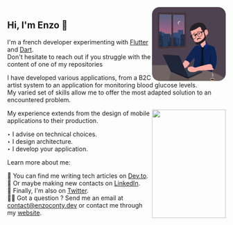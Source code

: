 <img align='right' src="static/animated_enzo.gif" style="border-radius: 10%;" width="170em" height="170em">

## Hi, I'm Enzo 👋


I'm a french developer experimenting with [Flutter](https://flutter.dev/) and [Dart](https://dart.dev/).  
Don't hesitate to reach out if you struggle with the content of one of my repositories

I have developed various applications, from a B2C artist system to an application for monitoring blood glucose levels.  
My varied set of skills allow me to offer the most adapted solution to an encountered problem.

<img align='right' width="170em" height="250em" src="https://github-readme-stackoverflow.vercel.app/?userID=11550065&theme=dark" />
My experience extends from the design of mobile applications to their production.

‣ I advise on technical choices.  
‣ I design architecture.  
‣ I develop your application.  


Learn more about me:

📝 You can find me writing tech articles on [Dev.to](https://dev.to/blkkkbvsik).   
🤝 Or maybe making new contacts on [LinkedIn](https://www.linkedin.com/in/enzoconty/).   
📱 Finally, I'm also on [Twitter](https://twitter.com/EnzoConty).   
🧑‍💻 Got a question ? Send me an email at [contact@enzoconty.dev](mailto:contact@enzoconty.dev) or contact me through my [website](http://enzoconty.dev/).  




